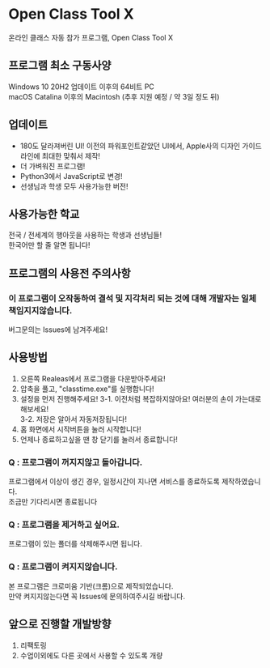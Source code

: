 # Open Class Tool X
온라인 클래스 자동 참가 프로그램, Open Class Tool X

## 프로그램 최소 구동사양
Windows 10 20H2 업데이트 이후의 64비트 PC<br/>
macOS Catalina 이후의 Macintosh (추후 지원 예정 / 약 3일 정도 뒤)

## 업데이트
 - 180도 달라져버린 UI! 이전의 파워포인트같았던 UI에서, Apple사의 디자인 가이드라인에 최대한 맞춰서 제작!
 - 더 가벼워진 프로그램!
 - Python3에서 JavaScript로 변경!
 - 선생님과 학생 모두 사용가능한 버전!
 
 ## 사용가능한 학교
 전국 / 전세계의 행아웃을 사용하는 학생과 선생님들!<br/>
 한국어만 할 줄 알면 됩니다!
 
 ## 프로그램의 사용전 주의사항
 ### 이 프로그램이 오작동하여 결석 및 지각처리 되는 것에 대해 개발자는 일체 책임지지않습니다.
 버그문의는 Issues에 남겨주세요!
 
 ## 사용방법
 1. 오른쪽 Realeas에서 프로그램을 다운받아주세요!
 2. 압축을 풀고, "classtime.exe"를 실행합니다!
 3. 설정을 먼저 진행해주세요!
  3-1. 이전처럼 복잡하지않아요! 여러분의 손이 가는대로 해보세요!<br/>
  3-2. 저장은 알아서 자동저장됩니다!<br/>
 4. 홈 화면에서 시작버튼을 눌러 시작합니다!
 5. 언제나 종료하고싶을 땐 창 닫기를 눌러서 종료합니다!
 
 ### Q : 프로그램이 꺼지지않고 돌아갑니다.
 프로그램에서 이상이 생긴 경우, 일정시간이 지나면 서비스를 종료하도록 제작하였습니다.<br/>
 조금만 기다리시면 종료됩니다
 
 ### Q : 프로그램을 제거하고 싶어요.
 프로그램이 있는 폴더를 삭제해주시면 됩니다.<br/>
 
 ### Q : 프로그램이 켜지지않습니다.
 본 프로그램은 크로미움 기반(크롬)으로 제작되었습니다.<br/>
 만약 켜지지않는다면 꼭 Issues에 문의하여주시길 바랍니다.
 
 ## 앞으로 진행할 개발방향
 1. 리팩토링<br/>
 2. 수업이외에도 다른 곳에서 사용할 수 있도록 개량
